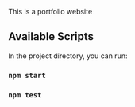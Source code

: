 This is a portfolio website

## Available Scripts

In the project directory, you can run:

### `npm start`

### `npm test`